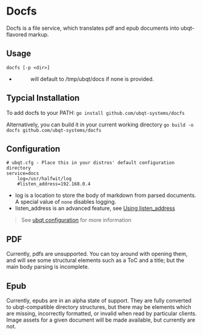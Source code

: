 # Docfs

Docfs is a file service, which translates pdf and epub documents into ubqt-flavored markup.

## Usage

`docfs [-p <dir>]`

 - <dir> will default to /tmp/ubqt/docs if none is provided.

## Typcial Installation

To add docfs to your PATH:
`go install github.com/ubqt-systems/docfs`

Alternatively, you can build it in your current working directory
`go build -o docfs github.com/ubqt-systems/docfs`

## Configuration

```
# ubqt.cfg - Place this in your distros' default configuration directory
service=docs
	log=/usr/halfwit/log
	#listen_address=192.168.0.4
```
 
 - log is a location to store the body of markdown from parsed documents. A special value of `none` disables logging.
 - listen_address is an advanced feature, see [Using listen_address](https://ubqt-systems.github.io/using-listen-address.html)

> See [ubqt configuration](https://ubqt-systems.github.io/ubqt-configurations.html) for more information

## PDF

Currently, pdfs are unsupported. You can toy around with opening them, and will see some structural elements such as a ToC and a title; but the main body parsing is incomplete.

## Epub

Currently, epubs are in an alpha state of support. They are fully converted to ubqt-compatible directory structures, but there may be elements which are missing, incorrectly formatted, or invalid when read by particular clients. 
Image assets for a given document will be made available, but currently are not.
